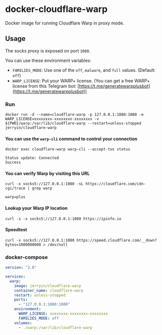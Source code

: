 # docker-cloudflare-warp

Docker image for running Cloudflare Warp in proxy mode.

## Usage

The socks proxy is exposed on port `1080`.

You can use these environment variables:

* `FAMILIES_MODE`: Use one of the `off`, `malware`, and `full` values. (Default: `off`)
* `WARP_LICENSE`: Put your WARP+ license. (You can get a free WARP+ license from this Telegram bot: [https://t.me/generatewarpplusbot](https://t.me/generatewarpplusbot))

### Run

```
docker run -d --name=cloudflare-warp -p 127.0.0.1:1080:1080 -e WARP_LICENSE=xxxxxxxx-xxxxxxxx-xxxxxxxx -v ${PWD}/warp:/var/lib/cloudflare-warp --restart=unless-stopped jerryin/cloudflare-warp
```

#### You can use the `warp-cli` command to control your connection

```
docker exec cloudflare-warp warp-cli --accept-tos status

Status update: Connected
Success
```

#### You can verify Warp by visiting this URL

```
curl -x socks5://127.0.0.1:1080 -sL https://cloudflare.com/cdn-cgi/trace | grep warp

warp=plus
```

#### Lookup your Warp IP location

```
curl -s -x socks5://127.0.0.1:1080 https://ipinfo.io
```

#### Speedtest

```
curl -x socks5://127.0.0.1:1080 https://speed.cloudflare.com/__down?bytes=1000000000 > /dev/null
```

### docker-compose

```yaml
version: "3.8"

services:
  warp:
    image: jerryin/cloudflare-warp
    container_name: cloudflare-warp
    restart: unless-stopped
    ports:
      - "127.0.0.1:1080:1080"
    environment:
      WARP_LICENSE: xxxxxxxx-xxxxxxxx-xxxxxxxx
      FAMILIES_MODE: off
    volumes:
      - ./warp:/var/lib/cloudflare-warp
```